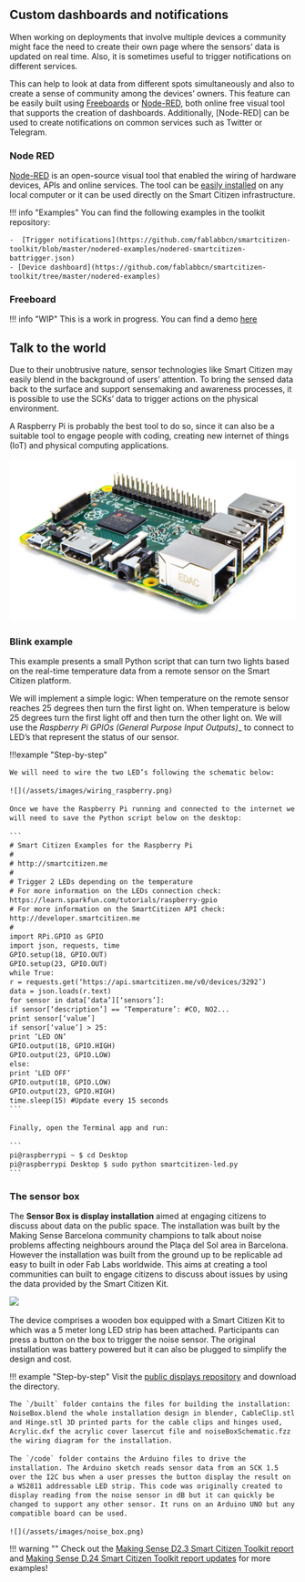 ## Custom dashboards and notifications

When working on deployments that involve multiple devices a community
might face the need to create their own page where the sensors’ data is
updated on real time. Also, it is sometimes useful to trigger notifications on different services.

This can help to look at data from different spots simultaneously and also to create a sense of community among the devices’ owners. This feature can be easily built using [Freeboards](http://freeboard.io/) or [Node-RED](http://nodered.org/), both online free visual tool that supports the creation of dashboards. Additionally, [Node-RED] can be used to create notifications on common services such as Twitter or Telegram.

### Node RED

[Node-RED](http://nodered.org/) is an open-source visual tool that enabled the wiring of hardware devices, APIs and online services. The tool can be [easily installed](http://nodered.org/docs/getting-started/installation) on any local computer or it can be used directly on the Smart Citizen infrastructure. 

!!! info "Examples"
    You can find the following examples in the toolkit repository:

    -  [Trigger notifications](https://github.com/fablabbcn/smartcitizen-toolkit/blob/master/nodered-examples/nodered-smartcitizen-battrigger.json)
    - [Device dashboard](https://github.com/fablabbcn/smartcitizen-toolkit/tree/master/nodered-examples)

### Freeboard

!!! info "WIP"
    This is a work in progress. You can find a demo [here](https://github.com/fablabbcn/smartcitizen-toolkit/blob/master/freeboard-examples/freeboard-manchesternoise.json)

## Talk to the world

Due to their unobtrusive nature, sensor technologies like Smart Citizen
may easily blend in the background of users’ attention. To bring the sensed data back to the surface and support sensemaking and awareness processes, it is possible to use the SCKs’ data to trigger actions on the physical environment.

A Raspberry Pi is probably the best tool to do so, since it can also be a suitable tool to engage people with coding, creating new internet of things (IoT) and physical computing applications.

![Raspberry Pi](/assets/images/raspberry.png)

### Blink example

This example presents a small Python script that can turn two lights based on the real-time temperature data from a remote sensor on the Smart Citizen platform.

We will implement a simple logic: When temperature on the remote sensor reaches 25 degrees then turn the first light on. When temperature is below 25 degrees turn the first light off and then turn the other light on. We will use the _Raspberry Pi GPIOs (General Purpose Input Outputs)__ to connect to LED’s that represent the status of our sensor.

!!!example "Step-by-step"

    We will need to wire the two LED’s following the schematic below:
    
    ![](/assets/images/wiring_raspberry.png)

    Once we have the Raspberry Pi running and connected to the internet we will need to save the Python script below on the desktop:

    ```
    # Smart Citizen Examples for the Raspberry Pi
    #
    # http://smartcitizen.me
    #
    # Trigger 2 LEDs depending on the temperature
    # For more information on the LEDs connection check: https://learn.sparkfun.com/tutorials/raspberry-gpio
    # For more information on the SmartCitizen API check: http://developer.smartcitizen.me
    #
    import RPi.GPIO as GPIO
    import json, requests, time
    GPIO.setup(18, GPIO.OUT)
    GPIO.setup(23, GPIO.OUT)
    while True:
    r = requests.get(‘https://api.smartcitizen.me/v0/devices/3292’)
    data = json.loads(r.text)
    for sensor in data[‘data’][‘sensors’]:
    if sensor[‘description’] == ‘Temperature’: #CO, NO2...
    print sensor[‘value’]
    if sensor[‘value’] > 25:
    print ‘LED ON’
    GPIO.output(18, GPIO.HIGH)
    GPIO.output(23, GPIO.LOW)
    else:
    print ‘LED OFF’
    GPIO.output(18, GPIO.LOW)
    GPIO.output(23, GPIO.HIGH)
    time.sleep(15) #Update every 15 seconds
    ```
    
    Finally, open the Terminal app and run:

    ```
    pi@raspberrypi ~ $ cd Desktop
    pi@raspberrypi Desktop $ sudo python smartcitizen-led.py
    ```

### The sensor box

The **Sensor Box is display installation** aimed at engaging citizens to
discuss about data on the public space. The installation was built by the Making Sense Barcelona community champions to talk about noise problems affecting neighbours around the Plaça del Sol area in Barcelona. However
the installation was built from the ground up to be replicable ad easy to built in oder Fab Labs worldwide. This aims at creating a tool communities can built to engage citizens to discuss about issues by using the data provided by the Smart Citizen Kit.

![](https://live.staticflickr.com/4519/24368451748_172c258274_h.jpg)

The device comprises a wooden box equipped with a Smart Citizen Kit to which was a 5 meter long LED strip has been attached. Participants can press a button on the box to trigger the noise sensor. The original installation was battery powered but it can also be plugged to simplify the design and cost.

!!! example "Step-by-step"
    Visit the [public displays repository](https://github.com/fablabbcn/smartcitizen-toolkit/tree/master/public-displays) and download the directory.

    The `/built` folder contains the files for building the installation: NoiseBox.blend the whole installation design in blender, CableClip.stl and Hinge.stl 3D printed parts for the cable clips and hinges used, Acrylic.dxf the acrylic cover lasercut file and noiseBoxSchematic.fzz the wiring diagram for the installation.

    The `/code` folder contains the Arduino files to drive the installation. The Arduino sketch reads sensor data from an SCK 1.5 over the I2C bus when a user presses the button display the result on a WS2811 addressable LED strip. This code was originally created to display reading from the noise sensor in dB but it can quickly be changed to support any other sensor. It runs on an Arduino UNO but any compatible board can be used.

    ![](/assets/images/noise_box.png)

!!! warning ""
    Check out the [Making Sense D2.3 Smart Citizen Toolkit report](http://making-sense.eu/wp-content/uploads/2016/08/Making-Sense-D23-Smart-Citizen-Toolkit.pdf) and [Making Sense D.24 Smart Citizen Toolkit report updates](http://making-sense.eu/wp-content/uploads/2017/09/Making-Sense-D2.4-Documentation-on-Toolkit-add-ons.pdf) for more examples!

